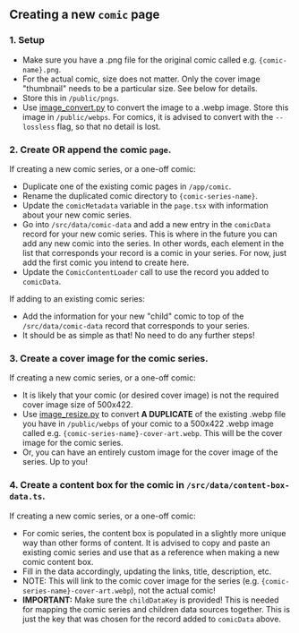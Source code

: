 ## Creating a new `comic` page

### 1. Setup

- Make sure you have a .png file for the original comic called e.g. `{comic-name}.png`.
- For the actual comic, size does not matter. Only the cover image "thumbnail" needs to be a particular size. See below for details.
- Store this in `/public/pngs`.
- Use [image_convert.py](https://github.com/ShaneBonkowski/file-utilities/blob/main/src/file_utilities/tools/image_convert.py) to convert the image to a .webp image. Store this image in `/public/webps`. For comics, it is advised to convert with the `--lossless` flag, so that no detail is lost.

### 2. Create OR append the comic `page`.

If creating a new comic series, or a one-off comic:

- Duplicate one of the existing comic pages in `/app/comic`.
- Rename the duplicated comic directory to `{comic-series-name}`.
- Update the `comicMetadata` variable in the `page.tsx` with information about your new comic series.
- Go into `/src/data/comic-data` and add a new entry in the `comicData` record for your new comic series. This is where in the future you can add any new comic into the series. In other words, each element in the list that corresponds your record is a comic in your series. For now, just add the first comic you intend to create here.
- Update the `ComicContentLoader` call to use the record you added to `comicData`.

If adding to an existing comic series:

- Add the information for your new "child" comic to top of the `/src/data/comic-data` record that corresponds to your series.
- It should be as simple as that! No need to do any further steps!

### 3. Create a cover image for the comic series.

If creating a new comic series, or a one-off comic:

- It is likely that your comic (or desired cover image) is not the required cover image size of 500x422.
- Use [image_resize.py](https://github.com/ShaneBonkowski/file-utilities/blob/main/src/file_utilities/tools/image_resize.py) to convert **A DUPLICATE** of the existing .webp file you have in `/public/webps` of your comic to a 500x422 .webp image called e.g. `{comic-series-name}-cover-art.webp`. This will be the cover image for the comic series.
- Or, you can have an entirely custom image for the cover image of the series. Up to you!

### 4. Create a content box for the comic in `/src/data/content-box-data.ts`.

If creating a new comic series, or a one-off comic:

- For comic series, the content box is populated in a slightly more unique way than other forms of content. It is advised to copy and paste an existing comic series and use that as a reference when making a new comic content box.
- Fill in the data accordingly, updating the links, title, description, etc.
- NOTE: This will link to the comic cover image for the series (e.g. `{comic-series-name}-cover-art.webp`), not the actual comic!
- **IMPORTANT:** Make sure the `childDataKey` is provided! This is needed for mapping the comic series and children data sources together. This is just the key that was chosen for the record added to `comicData` above.
